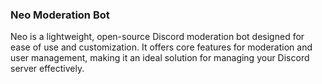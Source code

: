 <h3>Neo Moderation Bot</h3>
<p>Neo is a lightweight, open-source Discord moderation bot designed for ease of use and customization. It offers core features for moderation and user management, making it an ideal solution for managing your Discord server effectively.</p>
